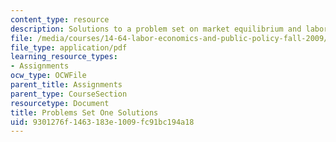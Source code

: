 ```yaml
---
content_type: resource
description: Solutions to a problem set on market equilibrium and labor supply.
file: /media/courses/14-64-labor-economics-and-public-policy-fall-2009/9301276f1463183e1009fc91bc194a18_MIT14_64F09_ps1_sol.pdf
file_type: application/pdf
learning_resource_types:
- Assignments
ocw_type: OCWFile
parent_title: Assignments
parent_type: CourseSection
resourcetype: Document
title: Problems Set One Solutions
uid: 9301276f-1463-183e-1009-fc91bc194a18
---
```

